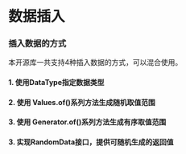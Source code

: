 # 数据插入



### 插入数据的方式

本开源库一共支持4种插入数据的方式，可以混合使用。



#### 1. 使用DataType指定数据类型

#### 2. 使用 Values.of()系列方法生成随机取值范围

#### 3. 使用 Generator.of()系列方法生成有序取值范围

#### 3. 实现RandomData接口，提供可随机生成的返回值

